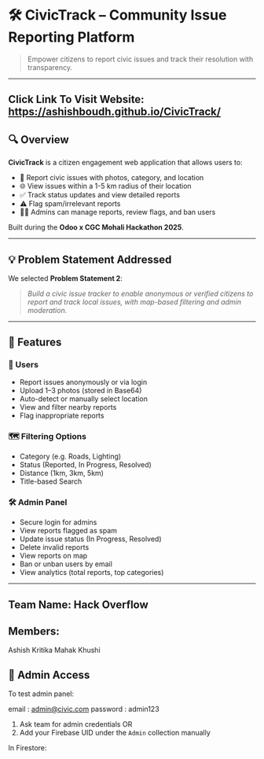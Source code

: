 # 🛠️ CivicTrack – Community Issue Reporting Platform

> Empower citizens to report civic issues and track their resolution with transparency.

---
## Click Link To Visit Website: https://ashishboudh.github.io/CivicTrack/
## 🔍 Overview

**CivicTrack** is a citizen engagement web application that allows users to:

- 📸 Report civic issues with photos, category, and location
- 🌐 View issues within a 1-5 km radius of their location
- ✅ Track status updates and view detailed reports
- ⚠️ Flag spam/irrelevant reports
- 🧑‍💻 Admins can manage reports, review flags, and ban users

Built during the **Odoo x CGC Mohali Hackathon 2025**.

---

## 💡 Problem Statement Addressed

We selected **Problem Statement 2**:
> _Build a civic issue tracker to enable anonymous or verified citizens to report and track local issues, with map-based filtering and admin moderation._

---

## 🧩 Features

### 👥 Users
- Report issues anonymously or via login
- Upload 1–3 photos (stored in Base64)
- Auto-detect or manually select location
- View and filter nearby reports
- Flag inappropriate reports

### 🗺️ Filtering Options
- Category (e.g. Roads, Lighting)
- Status (Reported, In Progress, Resolved)
- Distance (1km, 3km, 5km)
- Title-based Search

### 🛠️ Admin Panel
- Secure login for admins
- View reports flagged as spam
- Update issue status (In Progress, Resolved)
- Delete invalid reports
- View reports on map
- Ban or unban users by email
- View analytics (total reports, top categories)

---
## Team Name: Hack Overflow
## Members:

Ashish
Kritika
Mahak
Khushi

## 🔐 Admin Access

To test admin panel:

email : admin@civic.com
password : admin123

1. Ask team for admin credentials OR
2. Add your Firebase UID under the `Admin` collection manually

In Firestore:

